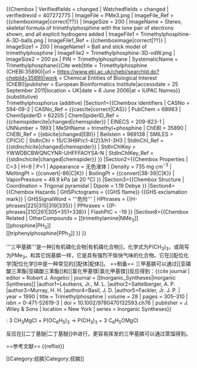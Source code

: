 {{Chembox
| Verifiedfields = changed
| Watchedfields = changed
| verifiedrevid = 407272775
| ImageFile = PMe3.png
| ImageFile_Ref = {{chemboximage|correct|??}}
| ImageSize = 200
| ImageName = Stereo, skeletal formula of trimethylphosphine with the lone pair of electrons shown, and all explicit hydrogens added
| ImageFile1 = Trimethylphosphine-A-3D-balls.png
| ImageFile1_Ref = {{chemboximage|correct|??}}
| ImageSize1 = 200
| ImageName1 = Ball and stick model of trimethylphosphine
| ImageFile2 = Trimethylphosphine-3D-vdW.png
| ImageSize2 = 200 px
| PIN = Trimethylphosphane
| SystematicName = Trimethylphosphane<ref name = "trimethylphosphine (CHEBI:35890)">{{Cite web|title = Trimethylphosphine (CHEBI:35890)|url = https://www.ebi.ac.uk/chebi/searchId.do?chebiId=35890|work = Chemical Entities of Biological Interest (ChEBI)|publisher = European Bioinformatics Institute|accessdate = 25 September 2011|location = UK|date = 6 June 2006|at = IUPAC Names}}</ref>  (substitutive)<br />
Trimethylphosphorus<ref name = "trimethylphosphine (CHEBI:35890)" /> (additive)
|Section1={{Chembox Identifiers
| CASNo = 594-09-2
| CASNo_Ref = {{cascite|correct|CAS}}
| PubChem = 68983
| ChemSpiderID = 62205
| ChemSpiderID_Ref = {{chemspidercite|changed|chemspider}}
| EINECS = 209-823-1
| UNNumber = 1993
| MeSHName = trimethyl+phosphine
| ChEBI = 35890
| ChEBI_Ref = {{ebicite|changed|EBI}}
| Beilstein = 969138
| SMILES = CP(C)C
| StdInChI = 1S/C3H9P/c1-4(2)3/h1-3H3
| StdInChI_Ref = {{stdinchicite|changed|chemspider}}
| StdInChIKey = YWWDBCBWQNCYNR-UHFFFAOYSA-N
| StdInChIKey_Ref = {{stdinchicite|changed|chemspider}}
}}
|Section2={{Chembox Properties
| C=3 | H=9 | P=1 
| Appearance = 无色液体
| Density = 735 mg cm<sup>−3</sup>
| MeltingPt = {{convert|-86|C|K}}
| BoilingPt = {{convert|38-39|C|K}}
| VaporPressure = 49.9 kPa (at 20 °C)
}}
|Section3={{Chembox Structure
| Coordination = Trigonal pyramidal
| Dipole = 1.19 Debye
}}
|Section4={{Chembox Hazards
| GHSPictograms = {{GHS flame}} {{GHS exclamation mark}}
| GHSSignalWord = '''危险'''
| HPhrases = {{H-phrases|225|315|319|335}}
| PPhrases = {{P-phrases|210|261|305+351+338}}
| FlashPtC = -19
}}
|Section8={{Chembox Related
| OtherCompounds = [[trimethylamine|NMe<sub>3</sub>]]<br />[[phosphine|PH<sub>3</sub>]]<br />[[triphenylphosphine|PPh<sub>3</sub>]]
}}
}}

'''三甲基膦'''是一种[[有机磷化合物|有机磷化合物]]，化学式为P(CH<sub>3</sub>)<sub>3</sub>，或简写为PMe<sub>3</sub>。和其它烷基膦一样，它是具有强烈不愉快气味的化合物。它在[[配位化学|配位化学]]中是一种常见的[[配体|配体]]。
==制备==
三甲基膦可以通过[[亚磷酸三苯酯|亚磷酸三苯酯]]和[[氯化甲基镁|氯化甲基镁]]反应得到：<ref>{{cite journal | editor = Robert J. Angelici | journal = [[Inorganic_Syntheses|Inorganic Syntheses]] |author1=Leutkens, Jr., M. L. |author2=Sattelberger, A. P. |author3=Murray, H. H. |author4=Basil,  J. D. |author5=Fackler, Jr. J. P. | year = 1990 | title = Trimethylphosphine | volume = 28 | pages = 305–310 | isbn = 0-471-52619-3 | doi = 10.1002/9780470132593.ch76 | publisher = J. Wiley & Sons | location = New York | series = Inorganic Syntheses}}</ref>

: 3 CH<sub>3</sub>MgCl  + P(OC<sub>6</sub>H<sub>5</sub>)<sub>3</sub>  →  P(CH<sub>3</sub>)<sub>3</sub>  +  3 C<sub>6</sub>H<sub>5</sub>OMgCl

反应在[[二丁基醚|二丁基醚]]中进行，更容易挥发的三甲基膦可以通过蒸馏得到。

==参考文献==
{{reflist}}

[[Category:叔膦|Category:叔膦]]